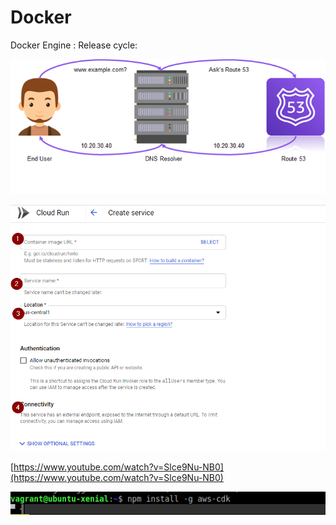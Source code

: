 # Docker

Docker Engine : Release cycle:

![](../../.gitbook/assets/image%20%2847%29.png)

![](../../.gitbook/assets/image%20%2894%29.png)

[https://www.youtube.com/watch?v=Slce9Nu-NB0](https://www.youtube.com/watch?v=Slce9Nu-NB0)

![](../../.gitbook/assets/image%20%2886%29.png)

